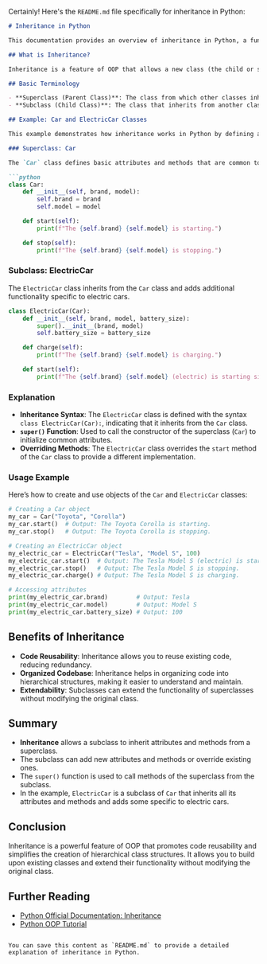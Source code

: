 Certainly! Here's the `README.md` file specifically for inheritance in Python:

```markdown
# Inheritance in Python

This documentation provides an overview of inheritance in Python, a fundamental concept in object-oriented programming (OOP). Inheritance allows a class to inherit attributes and methods from another class, promoting code reuse and organization.

## What is Inheritance?

Inheritance is a feature of OOP that allows a new class (the child or subclass) to inherit properties and behaviors from an existing class (the parent or superclass). This mechanism enables subclasses to extend or modify the functionality of superclasses.

## Basic Terminology

- **Superclass (Parent Class)**: The class from which other classes inherit.
- **Subclass (Child Class)**: The class that inherits from another class.

## Example: Car and ElectricCar Classes

This example demonstrates how inheritance works in Python by defining a `Car` class and an `ElectricCar` subclass.

### Superclass: Car

The `Car` class defines basic attributes and methods that are common to all cars.

```python
class Car:
    def __init__(self, brand, model):
        self.brand = brand
        self.model = model

    def start(self):
        print(f"The {self.brand} {self.model} is starting.")

    def stop(self):
        print(f"The {self.brand} {self.model} is stopping.")
```

### Subclass: ElectricCar

The `ElectricCar` class inherits from the `Car` class and adds additional functionality specific to electric cars.

```python
class ElectricCar(Car):
    def __init__(self, brand, model, battery_size):
        super().__init__(brand, model)
        self.battery_size = battery_size

    def charge(self):
        print(f"The {self.brand} {self.model} is charging.")

    def start(self):
        print(f"The {self.brand} {self.model} (electric) is starting silently.")
```

### Explanation

- **Inheritance Syntax**: The `ElectricCar` class is defined with the syntax `class ElectricCar(Car):`, indicating that it inherits from the `Car` class.
- **`super()` Function**: Used to call the constructor of the superclass (`Car`) to initialize common attributes.
- **Overriding Methods**: The `ElectricCar` class overrides the `start` method of the `Car` class to provide a different implementation.

### Usage Example

Here’s how to create and use objects of the `Car` and `ElectricCar` classes:

```python
# Creating a Car object
my_car = Car("Toyota", "Corolla")
my_car.start()  # Output: The Toyota Corolla is starting.
my_car.stop()   # Output: The Toyota Corolla is stopping.

# Creating an ElectricCar object
my_electric_car = ElectricCar("Tesla", "Model S", 100)
my_electric_car.start()  # Output: The Tesla Model S (electric) is starting silently.
my_electric_car.stop()   # Output: The Tesla Model S is stopping.
my_electric_car.charge() # Output: The Tesla Model S is charging.

# Accessing attributes
print(my_electric_car.brand)        # Output: Tesla
print(my_electric_car.model)        # Output: Model S
print(my_electric_car.battery_size) # Output: 100
```

## Benefits of Inheritance

- **Code Reusability**: Inheritance allows you to reuse existing code, reducing redundancy.
- **Organized Codebase**: Inheritance helps in organizing code into hierarchical structures, making it easier to understand and maintain.
- **Extendability**: Subclasses can extend the functionality of superclasses without modifying the original class.

## Summary

- **Inheritance** allows a subclass to inherit attributes and methods from a superclass.
- The subclass can add new attributes and methods or override existing ones.
- The `super()` function is used to call methods of the superclass from the subclass.
- In the example, `ElectricCar` is a subclass of `Car` that inherits all its attributes and methods and adds some specific to electric cars.

## Conclusion

Inheritance is a powerful feature of OOP that promotes code reusability and simplifies the creation of hierarchical class structures. It allows you to build upon existing classes and extend their functionality without modifying the original class.

## Further Reading

- [Python Official Documentation: Inheritance](https://docs.python.org/3/tutorial/classes.html#inheritance)
- [Python OOP Tutorial](https://realpython.com/python3-object-oriented-programming/)
```

You can save this content as `README.md` to provide a detailed explanation of inheritance in Python.